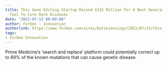 ```yaml
---
title: This Gene Editing Startup Raised $315 Million For A Next Generation Crispr
  Tool To Cure Rare Diseases
date: "2021-07-13 09:00:00"
author: Forbes - Innovation
authorlink: https://www.forbes.com/sites/katiejennings/2021/07/13/this-gene-editing-startup-raised-315-million-for-a-next-generation-crispr-tool-to-cure-rare-diseases/
tags:
- Forbes-Innovation
---
```

Prime Medicine’s ‘search and replace’ platform could potentially correct up to 89% of the known mutations that can cause genetic disease.